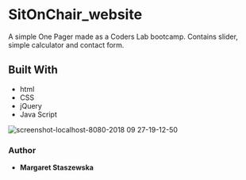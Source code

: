# SitOnChair_website

A simple One Pager made as a Coders Lab bootcamp.
Contains slider, simple calculator and contact form.

 ## Built With

 * html
 * CSS
 * jQuery
 * Java Script

![screenshot-localhost-8080-2018 09 27-19-12-50](https://user-images.githubusercontent.com/35031023/46163292-14ccaa00-c28b-11e8-8c69-b2e30abccf39.png)

 ### Author

* **Margaret Staszewska**